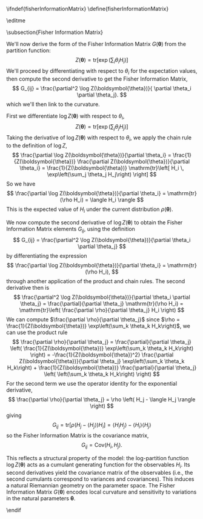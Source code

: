 \ifndef{fisherInformationMatrix}
\define{fisherInformationMatrix}

\editme

\subsection{Fisher Information Matrix}

We'll now derive the form of the Fisher Information Matrix $G(\boldsymbol{\theta})$ from the partition function:
$$
Z(\boldsymbol{\theta}) = \mathrm{tr}\left[\exp\left(\sum_i \theta_i H_i \right)\right]
$$
We'll proceed by differentiating with respect to $\theta_i$ for the expectation values, then compute the second derivative to get the Fisher Information Matrix, 
$$
G_{ij} = \frac{\partial^2 \log Z(\boldsymbol{\theta})}{ \partial \theta_i \partial \theta_j}.
$$
which we'll then link to the  curvature.

First we differentiate $\log Z(\boldsymbol{\theta})$ with respect to $\theta_i$,
$$
Z(\boldsymbol{\theta}) = \mathrm{tr}\left[ \exp\left(\sum_j \theta_j H_j\right) \right]
$$
Taking the derivative of $\log Z(\boldsymbol{\theta})$ with respect to $\theta_i$, we apply the chain rule to the definition of $\log Z$,
$$
\frac{\partial \log Z(\boldsymbol{\theta})}{\partial \theta_i} = \frac{1}{Z(\boldsymbol{\theta})} \frac{\partial Z(\boldsymbol{\theta})}{\partial \theta_i}
= \frac{1}{Z(\boldsymbol{\theta})} \mathrm{tr}\left[ H_i \, \exp\left(\sum_j \theta_j H_j\right) \right]
$$
So we have
$$
\frac{\partial \log Z(\boldsymbol{\theta})}{\partial \theta_i} = \mathrm{tr}(\rho H_i) = \langle H_i \rangle
$$
This is the expected value of $H_i$ under the current distribution $\rho(\boldsymbol{\theta})$. 

We now compute the second derivative of $\log Z(\boldsymbol{\theta})$ to obtain the Fisher Information Matrix elements $G_{ij}$, using the definition
$$
G_{ij} = \frac{\partial^2 \log Z(\boldsymbol{\theta})}{\partial \theta_i \partial \theta_j}
$$
by differentiating the  expression
$$
\frac{\partial \log Z(\boldsymbol{\theta})}{\partial \theta_i} = \mathrm{tr}(\rho H_i),
$$
through another application of the product and chain rules. The second derivative then is
$$
\frac{\partial^2 \log Z(\boldsymbol{\theta})}{\partial \theta_i \partial \theta_j}
= \frac{\partial}{\partial \theta_j} \mathrm{tr}(\rho H_i)
= \mathrm{tr}\left( \frac{\partial \rho}{\partial \theta_j} H_i \right)
$$
We can compute $\frac{\partial \rho}{\partial \theta_j}$ since
$\rho = \frac{1}{Z(\boldsymbol{\theta})} \exp\left(\sum_k \theta_k H_k\right)$,
we can use the product rule
$$
\frac{\partial \rho}{\partial \theta_j}
= \frac{\partial}{\partial \theta_j} \left( \frac{1}{Z(\boldsymbol{\theta})} \exp\left(\sum_k \theta_k H_k\right) \right)
= -\frac{1}{Z(\boldsymbol{\theta})^2} \frac{\partial Z(\boldsymbol{\theta})}{\partial \theta_j} \exp\left(\sum_k \theta_k H_k\right) + \frac{1}{Z(\boldsymbol{\theta})} \frac{\partial}{\partial \theta_j} \left( \left(\sum_k \theta_k H_k\right) \right)
$$
For the second term we use the operator identity for the exponential derivative,
$$
\frac{\partial \rho}{\partial \theta_j} = \rho \left( H_j - \langle H_j \rangle \right)
$$
giving 
$$
G_{ij} = \mathrm{tr} \left[ \rho (H_j - \langle H_j \rangle) H_i \right]
= \langle H_i H_j \rangle - \langle H_i \rangle \langle H_j \rangle
$$
so the Fisher Information Matrix is the covariance matrix,
$$
G_{ij} = \mathrm{Cov}(H_i, H_j).
$$

This reflects a structural property of the model: the log-partition function $\log Z(\boldsymbol{\theta})$ acts as a cumulant generating function for the observables $H_i$. Its second derivatives yield the covariance matrix of the observables (i.e., the second cumulants correspond to variances and covariances).
This induces a natural Riemannian geometry on the parameter space. The Fisher Information Matrix $G(\boldsymbol{\theta})$ encodes local curvature and sensitivity to variations in the natural parameters $\boldsymbol{\theta}$.

\endif 
